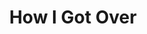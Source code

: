 ---
layout: default
title: How I Got Over
event: March On Washington
category: march on washington
artist: Mahalia Jackson
writer: Clara Ward
label: Columbia / Legacy
producer: Irving Townsend
award1: Grammy Award for Best Soul Gospel Performance (by Mahalia Jackson), 1976
award2:
award3:
genre: Gospel hymn
versions: Orginal - Clara Ward
released: 1951
video: https://www.youtube.com/embed/l49N8U3d0Bw
description: Lorem ipsum dolor sit amet, consectetur adipiscing elit, sed do eiusmod tempor incididunt ut labore et dolore magna aliqua. Semper quis lectus nulla at volutpat diam ut venenatis tellusLorem ipsum dolor sit amet, consectetur adipiscing elit, sed do eiusmod tempor incididunt ut labore et dolore magna aliqua. Semper quis lectus nulla at volutpat diam ut venenatis tellus

---